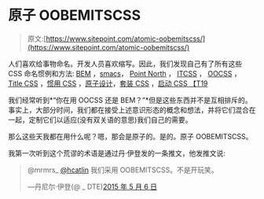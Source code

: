 # 原子 OOBEMITSCSS

> 原文:[https://www.sitepoint.com/atomic-oobemitscss/](https://www.sitepoint.com/atomic-oobemitscss/)

人们喜欢给事物命名。开发人员喜欢缩写。因此，我们发现自己有了所有这些 CSS 命名惯例和方法: [BEM](https://en.bem.info/) ，[smacs](https://smacss.com/)， [Point North](http://pointnorth.io/#base-browser-styling) ， [ITCSS](http://itcss.io/) ， [OOCSS](http://www.smashingmagazine.com/2011/12/12/an-introduction-to-object-oriented-css-oocss/) ， [Title CSS](https://www.sitepoint.com/title-css-simple-approach-css-class-naming/) ，[惯用 CSS](https://github.com/necolas/idiomatic-css) ，[原子设计](http://patternlab.io/resources.html)，[套装 CSS](https://github.com/suitcss/suit/blob/master/doc/naming-conventions.md#u-utilityname) ，[启动 CSS 【T19](https://trykickoff.github.io/learn/css.html#namingscheme)

我们经常听到*“你在用 OOCSS 还是 BEM？”*但是这些东西并不是互相排斥的。事实上，大部分时间，我们都在接受上述意识形态的概念和想法，并将它们混合在一起，定制它们以适应(没有双关语的意思)我们自己的需要。

那么这些天我都在用什么呢？嗯，那会是原子的。是的。原子 OOBEMITSCSS。

我第一次听到这个荒谬的术语是通过丹·伊登发的一条推文，他发推文说:

> @mrmrs_ [@hcatlin](https://twitter.com/hcatlin) 我们采用 OOBEMITSCSS。不是开玩笑。
> 
> —丹尼尔·伊登(@ _ DTE)[2015 年 5 月 6 日](https://twitter.com/_dte/status/595823144230858754)